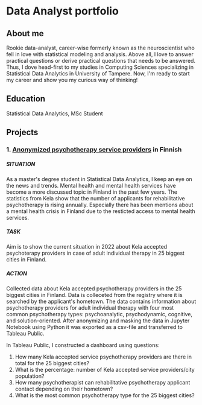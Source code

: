 # Data Analyst portfolio

## About me

Rookie data-analyst, career-wise formerly known as the neuroscientist who fell in love with statistical modeling and analysis. Above all, I love to answer practical questions or derive practical questions that needs to  be answered. Thus, I dove head-first to my studies in Computing Sciences specializing in Statistical Data Analytics in University of Tampere. Now, I'm ready to start my career and show you my curious way of thinking! 

## Education
Statistical Data Analytics, MSc Student

## Projects

### 1. [Anonymized psychotherapy service providers](https://katriaksentjeff.github.io/Project2/) in Finnish
##### SITUATION
As a master's degree student in Statistical Data Analytics, I keep an eye on the news and trends. Mental health and mental health services have become a more discussed topic in Finland in the past few years. The statistics from Kela show that the number of applicants for rehabilitative psychotherapy is rising annually. Especially there has been mentions about a mental health crisis in Finland due to the resticted access to mental health services.

##### TASK
Aim is to show the current situation in 2022 about Kela accepted psychoterapy providers in case of adult individual therapy in 25 biggest cities in Finland.

##### ACTION
Collected data about Kela accepted psychotherapy providers in the 25 biggest cities in Finland. Data is colleceted from the registry where it is searched by the applicant's hometown. The data contains information about psychotherapy providers for adult individual therapy with four most common psychotherapy types: psychoanalytic, psychodynamic, cognitive, and solution-oriented. After anonymizing and masking the data in Jupyter Notebook using Python it was exported as a csv-file and transferred to Tableau Public.

In Tableau Public, I constructed a dashboard using questions:
1. How many Kela accepted service psychotherapy providers are there in total for the 25 biggest cities?
2. What is the percentage: number of Kela accepted service providers/city population?
3. How many psychotherapist can rehabilitative psychotherapy applicant contact depending on their hometown?
4. What is the most common psychotherapy type for the 25 biggest cities?
